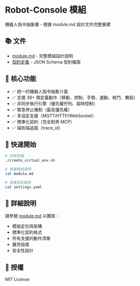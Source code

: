 # Robot-Console 模組

機器人指令抽象層 - 根據 module.md 設計文件完整重建

## 📚 文件

- [module.md](module.md) - 完整模組設計說明
- [契約定義](../docs/contract/) - JSON Schema 契約檔案

## 🎯 核心功能

- ✅ 統一的機器人指令抽象介面
- ✅ 支援 38+ 預定義動作（移動、控制、手勢、運動、格鬥、舞蹈）
- ✅ 非同步執行引擎（優先權佇列、超時控制）
- ✅ 緊急停止機制（最高優先權）
- ✅ 多協定支援（MQTT/HTTP/WebSocket）
- ✅ 標準化契約（完全對齊 MCP）
- ✅ 端到端追蹤（trace_id）

## 🚀 快速開始

```bash
# 安裝依賴
./create_virtual_env.sh

# 查看模組說明
cat module.md

# 查看設定範例
cat settings.yaml
```

## 📖 詳細說明

請參閱 [module.md](module.md) 以獲取：
- 模組定位與架構
- 標準化契約格式
- 所有支援的動作清單
- 擴充指南
- 安全性設計

## 📝 授權

MIT License
